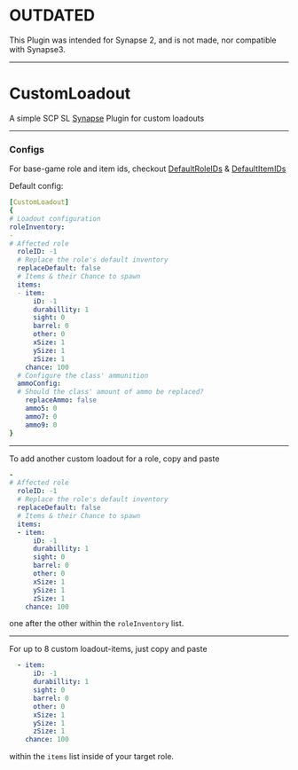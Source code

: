 # OUTDATED
This Plugin was intended for Synapse 2, and is not made, nor compatible with Synapse3.

---


# CustomLoadout

A simple SCP SL [Synapse](https://github.com/SynapseSL/Synapse/) Plugin for custom loadouts  

---
### Configs

For base-game role and item ids, checkout [DefaultRoleIDs](DefaultRoleIDs.md) & [DefaultItemIDs](DefaultItemIDs.md)

Default config:

```yaml
[CustomLoadout]
{
# Loadout configuration
roleInventory:
-
# Affected role
  roleID: -1
  # Replace the role's default inventory
  replaceDefault: false
  # Items & their Chance to spawn
  items:
  - item:
      iD: -1
      durabillity: 1
      sight: 0
      barrel: 0
      other: 0
      xSize: 1
      ySize: 1
      zSize: 1
    chance: 100
  # Configure the class' ammunition
  ammoConfig:
  # Should the class' amount of ammo be replaced?
    replaceAmmo: false
    ammo5: 0
    ammo7: 0
    ammo9: 0
}
```

---

To add another custom loadout for a role, copy and paste

```yaml
-
# Affected role
  roleID: -1
  # Replace the role's default inventory
  replaceDefault: false
  # Items & their Chance to spawn
  items:
  - item:
      iD: -1
      durabillity: 1
      sight: 0
      barrel: 0
      other: 0
      xSize: 1
      ySize: 1
      zSize: 1
    chance: 100
```

one after the other within the `roleInventory` list.

---

For up to 8 custom loadout-items, just copy and paste
```yaml
  - item:
      iD: -1
      durabillity: 1
      sight: 0
      barrel: 0
      other: 0
      xSize: 1
      ySize: 1
      zSize: 1
    chance: 100
```
within the `items` list inside of your target role.
